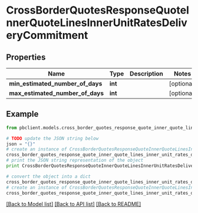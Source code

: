 # CrossBorderQuotesResponseQuoteInnerQuoteLinesInnerUnitRatesDeliveryCommitment


## Properties
Name | Type | Description | Notes
------------ | ------------- | ------------- | -------------
**min_estimated_number_of_days** | **int** |  | [optional] 
**max_estimated_number_of_days** | **int** |  | [optional] 

## Example

```python
from pbclient.models.cross_border_quotes_response_quote_inner_quote_lines_inner_unit_rates_delivery_commitment import CrossBorderQuotesResponseQuoteInnerQuoteLinesInnerUnitRatesDeliveryCommitment

# TODO update the JSON string below
json = "{}"
# create an instance of CrossBorderQuotesResponseQuoteInnerQuoteLinesInnerUnitRatesDeliveryCommitment from a JSON string
cross_border_quotes_response_quote_inner_quote_lines_inner_unit_rates_delivery_commitment_instance = CrossBorderQuotesResponseQuoteInnerQuoteLinesInnerUnitRatesDeliveryCommitment.from_json(json)
# print the JSON string representation of the object
print CrossBorderQuotesResponseQuoteInnerQuoteLinesInnerUnitRatesDeliveryCommitment.to_json()

# convert the object into a dict
cross_border_quotes_response_quote_inner_quote_lines_inner_unit_rates_delivery_commitment_dict = cross_border_quotes_response_quote_inner_quote_lines_inner_unit_rates_delivery_commitment_instance.to_dict()
# create an instance of CrossBorderQuotesResponseQuoteInnerQuoteLinesInnerUnitRatesDeliveryCommitment from a dict
cross_border_quotes_response_quote_inner_quote_lines_inner_unit_rates_delivery_commitment_form_dict = cross_border_quotes_response_quote_inner_quote_lines_inner_unit_rates_delivery_commitment.from_dict(cross_border_quotes_response_quote_inner_quote_lines_inner_unit_rates_delivery_commitment_dict)
```
[[Back to Model list]](../README.md#documentation-for-models) [[Back to API list]](../README.md#documentation-for-api-endpoints) [[Back to README]](../README.md)


